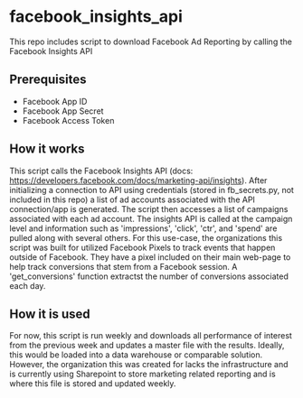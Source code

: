 # facebook_insights_api
This repo includes script to download Facebook Ad Reporting by calling the Facebook Insights API

## Prerequisites
- Facebook App ID
- Facebook App Secret
- Facebook Access Token

## How it works

This script calls the Facebook Insights API (docs: https://developers.facebook.com/docs/marketing-api/insights). After initializing a connection to API using credentials (stored in fb_secrets.py, not included in this repo) a list of ad accounts associated with the API connection/app is generated. The script then accesses a list of campaigns associated with each ad account. The insights API is called at the campaign level and information such as 'impressions', 'click', 'ctr', and 'spend' are pulled along with several others. For this use-case, the organizations this script was built for utilized Facebook Pixels to track events that happen outside of Facebook. They have a pixel included on their main web-page to help track conversions that stem from a Facebook session. A 'get_conversions' function extractst the number of conversions associated each day.

## How it is used

For now, this script is run weekly and downloads all performance of interest from the previous week and updates a master file with the results. Ideally, this would be loaded into a data warehouse or comparable solution. However, the organization this was created for lacks the infrastructure and is currently using Sharepoint to store marketing related reporting and is where this file is stored and updated weekly. 
